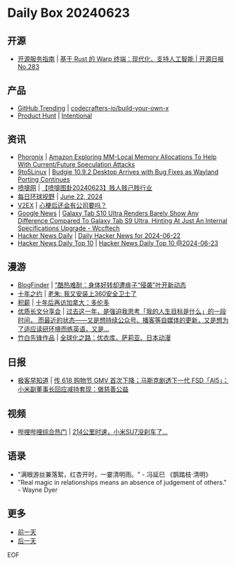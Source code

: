 # Daily Box 20240623

## 开源
- [开源服务指南](https://osguider.com/blog/) | [基于 Rust 的 Warp 终端：现代化、支持人工智能 | 开源日报 No.283](https://osguider.com/blog/post/daily/daily-283/)

## 产品
- [GitHub Trending](https://github.com/trending?since=daily) | [codecrafters-io/build-your-own-x](https://github.com/codecrafters-io/build-your-own-x)
- [Product Hunt](https://www.producthunt.com) | [Intentional](https://www.producthunt.com/posts/intentional)

## 资讯
- [Phoronix](https://www.phoronix.com/) | [Amazon Exploring MM-Local Memory Allocations To Help With Current/Future Speculation Attacks](https://www.phoronix.com/news/Linux-MM-Local-Kernel-Allocs)
- [9to5Linux](https://9to5linux.com/) | [Budgie 10.9.2 Desktop Arrives with Bug Fixes as Wayland Porting Continues](https://9to5linux.com/budgie-10-9-2-desktop-arrives-with-bug-fixes-as-wayland-porting-continues)
- [喷嚏网](http://www.dapenti.com/blog/blog.asp?subjectid=70&name=xilei) | [【喷嚏图卦20240623】贱人贱己贱行业](http://www.dapenti.com/blog/more.asp?name=xilei&id=179422)
- [每日环球视野](https://idai.ly/) | [June 22, 2024](http://m.idai.ly/se/a193iG?1718985600)
- [V2EX](https://www.v2ex.com/) | [心梗后还会有公司要吗？](https://www.v2ex.com/t/1051851)
- [Google News](https://news.google.com/topics/CAAqJggKIiBDQkFTRWdvSUwyMHZNRGRqTVhZU0FtVnVHZ0pWVXlnQVAB) | [Galaxy Tab S10 Ultra Renders Barely Show Any Difference Compared To Galaxy Tab S9 Ultra, Hinting At Just An Internal Specifications Upgrade - Wccftech](https://news.google.com/rss/articles/CBMiY2h0dHBzOi8vd2NjZnRlY2guY29tL2dhbGF4eS10YWItczEwLXVsdHJhLXJlbmRlcnMtbGl0dGxlLXRvLW5vLWRpZmZlcmVuY2Utd2l0aC1nYWxheHktdGFiLXM5LXVsdHJhL9IBZ2h0dHBzOi8vd2NjZnRlY2guY29tL2dhbGF4eS10YWItczEwLXVsdHJhLXJlbmRlcnMtbGl0dGxlLXRvLW5vLWRpZmZlcmVuY2Utd2l0aC1nYWxheHktdGFiLXM5LXVsdHJhL2FtcC8?oc=5)
- [Hacker News Daily](https://www.daemonology.net/hn-daily/) | [Daily Hacker News for 2024-06-22](https://www.daemonology.net/hn-daily/2024-06-22.html)
- [Hacker News Daily Top 10](https://github.com/headllines/hackernews-daily) | [Hacker News Daily Top 10 @2024-06-23](https://github.com/headllines/hackernews-daily/issues/1444)

## 漫游
- [BlogFinder](https://bf.zzxworld.com/) | ["酷热难耐：身体好转却遭痱子“侵袭"叶开新动态](https://qq.md/post/737?utm_source=blogfinder)
- [十年之约](https://www.foreverblog.cn/feeds.html) | [老朱: 我又安装上360安全卫士了](https://zhujianlin.com/mylife/683.html)
- [积薪](https://firewood.news/) | [十年后再访加拿大：多伦多](https://albuspensieve.github.io/2024/06/21/2024-06-21-toronto/)
- [优质长文分享会](https://m.okjike.com/topics/56d2fabe7cb3331100467e2b) | [过去这一年，是强迫我思考「我的人生目标是什么」的一段时间， 而最近的状态——又是想持续公众号、播客等自媒体的更新，又是想为了适应读研环境而练英语，又是...](https://mp.weixin.qq.com/s/6-yjsxTlBDYXIxY9M6BTBQ)
- [竹白先锋作品](https://www.zhubai.wiki/) | [全球化之路：优衣库、萨莉亚、日本动漫](https://open.zhubai.wiki/a/l/t/z/pl/crazy/2416616822146543616)

## 日报
- [极客早知道](https://www.geekpark.net/column/74) | [传 618 购物节 GMV 首次下降；马斯克剧透下一代 FSD「AI5」；小米副董事长回应减持套现：做慈善公益](https://www.geekpark.net/news/336939)

## 视频
- [哔哩哔哩综合热门](https://www.bilibili.com/v/popular/all/) | [214公里时速，小米SU7没刹车了...](https://b23.tv/BV1AM4m1U7y4)

## 语录
- "满眼游丝兼落絮，红杏开时，一霎清明雨。" - 冯延巳 《鹊踏枝·清明》
- "Real magic in relationships means an absence of judgement of others." - Wayne Dyer

## 更多
- [前一天](daily-box-20240622.md)
- [后一天](daily-box-20240624.md)

EOF
